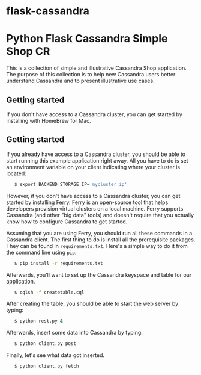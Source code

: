 # flask-cassandra

Python Flask Cassandra Simple Shop CR
==================

This is a collection of simple and illustrative Cassandra Shop application. The purpose of this collection is to help new Cassandra users better understand Cassandra and to present illustrative use cases. 

Getting started
---------------

If you don't have access to a Cassandra cluster, you can get started by installing with HomeBrew for Mac.

Getting started
---------------

If you already have access to a Cassandra cluster, you should be able to start running this example application right away. All you have to do is set an environment variable on your client indicating where your cluster is located:

```bash
   $ export BACKEND_STORAGE_IP='mycluster_ip'
```

However, if you don't have access to a Cassandra cluster, you can get started by installing [Ferry](http://ferry.opencore.io). Ferry is an open-source tool that helps developers provision virtual clusters on a local machine. Ferry supports Cassandra (and other "big data" tools) and doesn't require that you actually know how to configure Cassandra to get started. 

Assuming that you are using Ferry, you should run all these commands in a Cassandra client. The first thing to do is install all the prerequisite packages. They can be found in `requirements.txt`. Here's a simple way to do it from the command line using `pip`.

```bash
   $ pip install -r requirements.txt
```

Afterwards, you'll want to set up the Cassandra keyspace and table for our application.

```bash
   $ cqlsh -f createtable.cql
```

After creating the table, you should be able to start the web server by typing:

```bash
   $ python rest.py &
```

Afterwards, insert some data into Cassandra by typing:

```bash
   $ python client.py post 
```

Finally, let's see what data got inserted.

```bash
   $ python client.py fetch  
```
